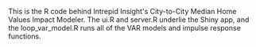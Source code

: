 This is the R code behind Intrepid Insight's City-to-City Median Home Values Impact Modeler. The ui.R and server.R underlie the Shiny app, and the loop_var_model.R runs all of the VAR models and impulse response functions.